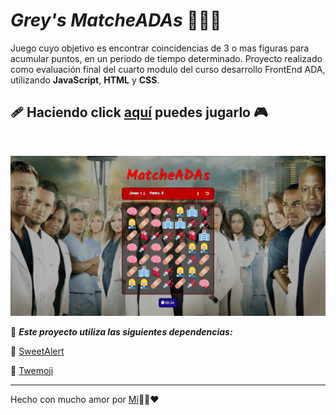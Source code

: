 # *Grey's* *MatcheADAs* 👩🏼‍⚕️
Juego cuyo objetivo es encontrar coincidencias de 3 o mas figuras para acumular puntos, en un periodo de tiempo determinado.
Proyecto realizado como evaluación final del cuarto modulo del curso desarrollo FrontEnd ADA, utilizando **JavaScript**, **HTML** y **CSS**.

## 🩹 Haciendo click [aquí](https://maricaroj.github.io/proyecto-matche-adas/) puedes jugarlo 🎮


<br>

![MatcheADAs](./img/00-matcheadas-screen.png)


🏥 ***Este proyecto utiliza las siguientes dependencias:*** 

📁 [SweetAlert](https://sweetalert.js.org/)
<br>

📁  [Twemoji](https://twemoji.twitter.com/)



---
Hecho con mucho amor por [Mí](https://github.com/maricaroj)💛💙❤️